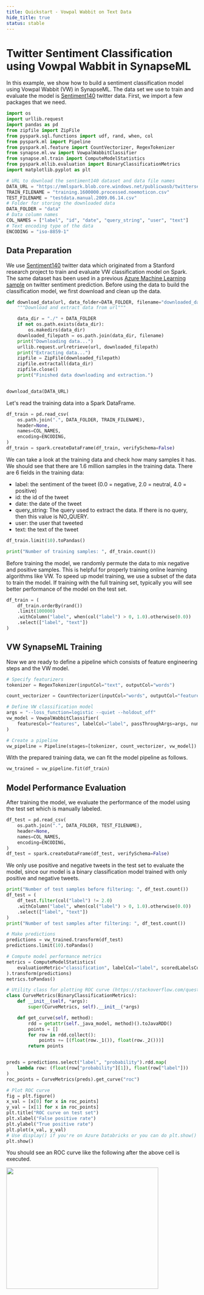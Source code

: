 ```yaml
---
title: Quickstart - Vowpal Wabbit on Text Data
hide_title: true
status: stable
---
```

# Twitter Sentiment Classification using Vowpal Wabbit in SynapseML

In this example, we show how to build a sentiment classification model using Vowpal Wabbit (VW) in SynapseML. The data set we use to train and evaluate the model is [Sentiment140](http://help.sentiment140.com/for-students/?source=post_page---------------------------) twitter data. First, we import a few packages that we need.


```python
import os
import urllib.request
import pandas as pd
from zipfile import ZipFile
from pyspark.sql.functions import udf, rand, when, col
from pyspark.ml import Pipeline
from pyspark.ml.feature import CountVectorizer, RegexTokenizer
from synapse.ml.vw import VowpalWabbitClassifier
from synapse.ml.train import ComputeModelStatistics
from pyspark.mllib.evaluation import BinaryClassificationMetrics
import matplotlib.pyplot as plt
```


```python
# URL to download the sentiment140 dataset and data file names
DATA_URL = "https://mmlspark.blob.core.windows.net/publicwasb/twittersentimenttrainingandtestdata.zip"
TRAIN_FILENAME = "training.1600000.processed.noemoticon.csv"
TEST_FILENAME = "testdata.manual.2009.06.14.csv"
# Folder for storing the downloaded data
DATA_FOLDER = "data"
# Data column names
COL_NAMES = ["label", "id", "date", "query_string", "user", "text"]
# Text encoding type of the data
ENCODING = "iso-8859-1"
```

## Data Preparation

We use [Sentiment140](http://help.sentiment140.com/for-students/?source=post_page---------------------------) twitter data which originated from a Stanford research project to train and evaluate VW classification model on Spark. The same dataset has been used in a previous [Azure Machine Learning sample](https://github.com/Azure-Samples/MachineLearningSamples-TwitterSentimentPrediction) on twitter sentiment prediction. Before using the data to build the classification model, we first download and clean up the data.


```python
def download_data(url, data_folder=DATA_FOLDER, filename="downloaded_data.zip"):
    """Download and extract data from url"""

    data_dir = "./" + DATA_FOLDER
    if not os.path.exists(data_dir):
        os.makedirs(data_dir)
    downloaded_filepath = os.path.join(data_dir, filename)
    print("Downloading data...")
    urllib.request.urlretrieve(url, downloaded_filepath)
    print("Extracting data...")
    zipfile = ZipFile(downloaded_filepath)
    zipfile.extractall(data_dir)
    zipfile.close()
    print("Finished data downloading and extraction.")


download_data(DATA_URL)
```

Let's read the training data into a Spark DataFrame.


```python
df_train = pd.read_csv(
    os.path.join(".", DATA_FOLDER, TRAIN_FILENAME),
    header=None,
    names=COL_NAMES,
    encoding=ENCODING,
)
df_train = spark.createDataFrame(df_train, verifySchema=False)
```

We can take a look at the training data and check how many samples it has. We should see that there are 1.6 million samples in the training data. There are 6 fields in the training data:
* label: the sentiment of the tweet (0.0 = negative, 2.0 = neutral, 4.0 = positive)
* id: the id of the tweet
* date: the date of the tweet
* query_string: The query used to extract the data. If there is no query, then this value is NO_QUERY.
* user: the user that tweeted
* text: the text of the tweet


```python
df_train.limit(10).toPandas()
```


```python
print("Number of training samples: ", df_train.count())
```

Before training the model, we randomly permute the data to mix negative and positive samples. This is helpful for properly training online learning algorithms like VW. To speed up model training, we use a subset of the data to train the model. If training with the full training set, typically you will see better performance of the model on the test set. 


```python
df_train = (
    df_train.orderBy(rand())
    .limit(100000)
    .withColumn("label", when(col("label") > 0, 1.0).otherwise(0.0))
    .select(["label", "text"])
)
```

## VW SynapseML Training

Now we are ready to define a pipeline which consists of feature engineering steps and the VW model.


```python
# Specify featurizers
tokenizer = RegexTokenizer(inputCol="text", outputCol="words")

count_vectorizer = CountVectorizer(inputCol="words", outputCol="features")

# Define VW classification model
args = "--loss_function=logistic --quiet --holdout_off"
vw_model = VowpalWabbitClassifier(
    featuresCol="features", labelCol="label", passThroughArgs=args, numPasses=10
)

# Create a pipeline
vw_pipeline = Pipeline(stages=[tokenizer, count_vectorizer, vw_model])
```

With the prepared training data, we can fit the model pipeline as follows.


```python
vw_trained = vw_pipeline.fit(df_train)
```

## Model Performance Evaluation

After training the model, we evaluate the performance of the model using the test set which is manually labeled.


```python
df_test = pd.read_csv(
    os.path.join(".", DATA_FOLDER, TEST_FILENAME),
    header=None,
    names=COL_NAMES,
    encoding=ENCODING,
)
df_test = spark.createDataFrame(df_test, verifySchema=False)
```

We only use positive and negative tweets in the test set to evaluate the model, since our model is a binary classification model trained with only positive and negative tweets.


```python
print("Number of test samples before filtering: ", df_test.count())
df_test = (
    df_test.filter(col("label") != 2.0)
    .withColumn("label", when(col("label") > 0, 1.0).otherwise(0.0))
    .select(["label", "text"])
)
print("Number of test samples after filtering: ", df_test.count())
```


```python
# Make predictions
predictions = vw_trained.transform(df_test)
predictions.limit(10).toPandas()
```


```python
# Compute model performance metrics
metrics = ComputeModelStatistics(
    evaluationMetric="classification", labelCol="label", scoredLabelsCol="prediction"
).transform(predictions)
metrics.toPandas()
```


```python
# Utility class for plotting ROC curve (https://stackoverflow.com/questions/52847408/pyspark-extract-roc-curve)
class CurveMetrics(BinaryClassificationMetrics):
    def __init__(self, *args):
        super(CurveMetrics, self).__init__(*args)

    def get_curve(self, method):
        rdd = getattr(self._java_model, method)().toJavaRDD()
        points = []
        for row in rdd.collect():
            points += [(float(row._1()), float(row._2()))]
        return points


preds = predictions.select("label", "probability").rdd.map(
    lambda row: (float(row["probability"][1]), float(row["label"]))
)
roc_points = CurveMetrics(preds).get_curve("roc")

# Plot ROC curve
fig = plt.figure()
x_val = [x[0] for x in roc_points]
y_val = [x[1] for x in roc_points]
plt.title("ROC curve on test set")
plt.xlabel("False positive rate")
plt.ylabel("True positive rate")
plt.plot(x_val, y_val)
# Use display() if you're on Azure Databricks or you can do plt.show()
plt.show()
```

You should see an ROC curve like the following after the above cell is executed. 

<img src="https://user-images.githubusercontent.com/20047467/69376052-9b0a3380-0c77-11ea-9266-11aa44350cbe.png" width="400" height="320" />

